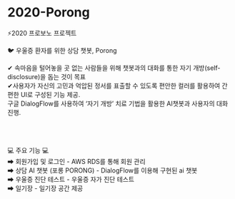# 2020-Porong

⚡2020 프로보노 프로젝트

🐦 우울증 환자를 위한 상담 챗봇, Porong


✔ 속마음을 털어놓을 곳 없는 사람들을 위해 챗봇과의 대화를 통한 자기 개방(self-disclosure)을 돕는 것이 목표 </br>
✔사용자가 자신의 고민과 억압된 정서를 표출할 수 있도록 편안한 컬러를 활용하여 간편한 UI로 구성된 기능 제공.</br>
구글 DialogFlow를 사용하여 ‘자기 개방’ 치료 기법을 활용한 AI챗봇과 사용자의 대화 진행.</br>

</br>
</br>
</br>
💻 주요 기능 💻 </br>
➡ 회원가입 및 로그인 - AWS RDS를 통해 회원 관리 </br>
➡ 상담 AI 챗봇 (포롱 PORONG) - DialogFlow를 이용해 구현된 ai 챗봇 </br>
➡ 우울증 진단 테스트 - 우울증 자가 진단 테스트 </br>
➡ 일기장 - 일기장 공간 제공 </br>

